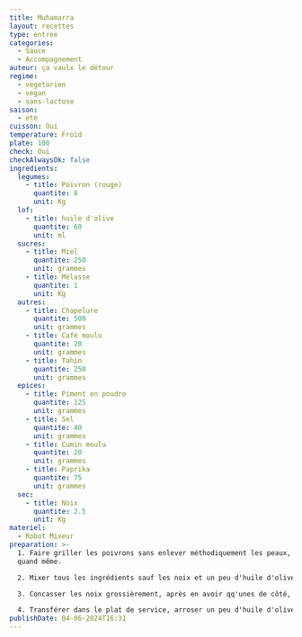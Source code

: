 ```yaml
---
title: Muhamarra
layout: recettes
type: entree
categories:
  - Sauce
  - Accompagnement
auteur: ça vaulx le détour
regime:
  - vegetarien
  - vegan
  - sans-lactose
saison:
  - ete
cuisson: Oui
temperature: Froid
plate: 100
check: Oui
checkAlwaysOk: false
ingredients:
  legumes:
    - title: Poivron (rouge)
      quantite: 8
      unit: Kg
  lof:
    - title: huile d'olive
      quantite: 60
      unit: ml
  sucres:
    - title: Miel
      quantite: 250
      unit: grammes
    - title: Mélasse
      quantite: 1
      unit: Kg
  autres:
    - title: Chapelure
      quantite: 500
      unit: grammes
    - title: Café moulu
      quantite: 20
      unit: grammes
    - title: Tahin
      quantite: 250
      unit: grammes
  epices:
    - title: Piment en poudre
      quantite: 125
      unit: grammes
    - title: Sel
      quantite: 40
      unit: grammes
    - title: Cumin moulu
      quantite: 20
      unit: grammes
    - title: Paprika
      quantite: 75
      unit: grammes
  sec:
    - title: Noix
      quantite: 2.5
      unit: Kg
materiel:
  - Robot Mixeur
preparation: >-
  1. Faire griller les poivrons sans enlever méthodiquement les peaux, un peu
  quand même.

  2. Mixer tous les ingrédients sauf les noix et un peu d'huile d'olive pour le service. Attention à laisser une part sans chapelure pour sans gluten.

  3. Concasser les noix grossièrement, après en avoir qq'unes de côté, les ajouter au melange.

  4. Transférer dans le plat de service, arroser un peu d'huile d'olives et décorer avec les noix restantes.
publishDate: 04-06-2024T16:31
---
```

